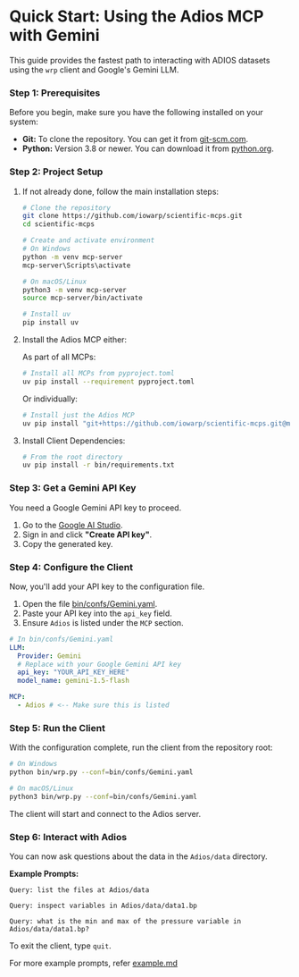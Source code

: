 # Quick Start: Using the Adios MCP with Gemini

This guide provides the fastest path to interacting with ADIOS datasets using the `wrp` client and Google's Gemini LLM.

### Step 1: Prerequisites
Before you begin, make sure you have the following installed on your system:
-   **Git:** To clone the repository. You can get it from [git-scm.com](https://git-scm.com/).
-   **Python:** Version 3.8 or newer. You can download it from [python.org](https://www.python.org/).

### Step 2: Project Setup

1. If not already done, follow the main installation steps:
   ```bash
   # Clone the repository
   git clone https://github.com/iowarp/scientific-mcps.git
   cd scientific-mcps

   # Create and activate environment
   # On Windows
   python -m venv mcp-server
   mcp-server\Scripts\activate 

   # On macOS/Linux
   python3 -m venv mcp-server
   source mcp-server/bin/activate

   # Install uv
   pip install uv
   ```

2. Install the Adios MCP either:
   
   As part of all MCPs:
   ```bash
   # Install all MCPs from pyproject.toml
   uv pip install --requirement pyproject.toml
   ```

   Or individually:
   ```bash
   # Install just the Adios MCP
   uv pip install "git+https://github.com/iowarp/scientific-mcps.git@main#subdirectory=Adios"
   ```

3. Install Client Dependencies:
    ```bash
    # From the root directory
    uv pip install -r bin/requirements.txt
    ```

### Step 3: Get a Gemini API Key

You need a Google Gemini API key to proceed.

1.  Go to the [Google AI Studio](https://aistudio.google.com/app/apikey).
2.  Sign in and click **"Create API key"**.
3.  Copy the generated key.

### Step 4: Configure the Client

Now, you'll add your API key to the configuration file.

1.  Open the file [bin/confs/Gemini.yaml](../../bin/confs/Gemini.yaml).
2.  Paste your API key into the `api_key` field.
3.  Ensure `Adios` is listed under the `MCP` section.

```yaml
# In bin/confs/Gemini.yaml
LLM:
  Provider: Gemini
  # Replace with your Google Gemini API key
  api_key: "YOUR_API_KEY_HERE" 
  model_name: gemini-1.5-flash

MCP:
  - Adios # <-- Make sure this is listed
```

### Step 5: Run the Client

With the configuration complete, run the client from the repository root:

```bash
# On Windows
python bin/wrp.py --conf=bin/confs/Gemini.yaml

# On macOS/Linux
python3 bin/wrp.py --conf=bin/confs/Gemini.yaml
```

The client will start and connect to the Adios server.

### Step 6: Interact with Adios

You can now ask questions about the data in the `Adios/data` directory.

**Example Prompts:**
```
Query: list the files at Adios/data
```
```
Query: inspect variables in Adios/data/data1.bp
```
```
Query: what is the min and max of the pressure variable in Adios/data/data1.bp?
```
To exit the client, type `quit`. 


For more example prompts, refer [example.md](example_uses.md)
